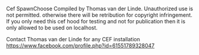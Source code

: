 Cef SpawnChoose Compiled by Thomas van der Linde. 
Unauthorized use is not permitted. 
otherwise there will be retribution for copyright infringement. 
If you only need this cef hood for testing and not for publication then it is only allowed to be used on localhost.

Contact Thomas van der Linde for any CEF installation https://www.facebook.com/profile.php?id=61551789328047
